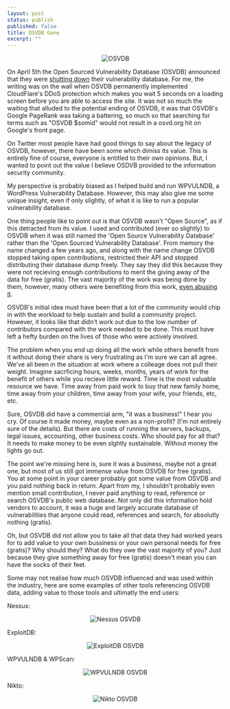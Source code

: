 ```yaml
---
layout: post
status: publish
published: false
title: OSVDB Gone
excerpt: ""
---
```


<p align="center"><img src="http://i.imgur.com/ffTzX2e.jpg" alt="OSVDB" /></p>

On April 5th the Open Sourced Vulnerability Database (OSVDB) announced that they were [shutting down](https://blog.osvdb.org/2016/04/05/osvdb-fin/) their vulnerability database. For me, the writing was on the wall when OSVDB permanently implemented CloudFlare's DDoS protection which makes you wait 5 seconds on a loading screen before you are able to access the site. It was not so much the waiting that alluded to the potential ending of OSVDB, it was that OSVDB's Google PageRank was taking a battering, so much so that searching for terms such as "OSVDB $somid" would not result in a osvd.org hit on Google's front page.

On Twitter most people have had good things to say about the legacy of OSVDB, however, there have been some which dimiss its value. This is entirely fine of course, everyone is entitled to their own opinions. But, I wanted to point out the value I believe OSDVB provided to the information security community.

My perspective is probably biased as I helped build and run WPVULNDB, a WordPress Vulnerability Database. However, this may also give me some unique insight, even if only slightly, of what it is like to run a popular vulnerability database.

One thing people like to point out is that OSVDB wasn't "Open Source", as if this detracted from its value. I used and contributed (ever so slightly) to OSVDB when it was still named the 'Open Source Vulnerability Database' rather than the 'Open Sourced Vulnerability Database'. From memory the name changed a few years ago, and along with the name change OSVDB stopped taking open contributions, restricted their API and stopped distributing their database dump freely. They say they did this because they were not recieving enough contributions to merit the giving away of the data for free (gratis). The vast majority of the work was being done by them, however, many others were benefiting from this work, [even abusing it](https://blog.osvdb.org/2014/05/07/the-scraping-problem-and-ethics/).

OSVDB's initial idea must have been that a lot of the community would chip in with the workload to help sustain and build a community project. However, it looks like that didn't work out due to the low number of contributors compared with the work needed to be done. This must have left a hefty burden on the lives of those who were actively involved.

The problem when you end up doing all the work while others benefit from it without doing their share is very frustrating as I'm sure we can all agree. We've all been in the situation at work where a colleage does not pull their weight. Imagine sacrficing hours, weeks, months, years of work for the benefit of others while you recieve little reward. Time is the most valuable resource we have. Time away from paid work to buy that new family home, time away from your children, time away from your wife, your friends, etc, etc.

Sure, OSVDB did have a commercial arm, "it was a business!" I hear you cry. Of course it made money, maybe even as a non-profit? (I'm not entirely sure of the details). But there are costs of running the servers, backups, legal issues, accounting, other business costs. Who should pay for all that? It needs to make money to be even slghtly sustainable. Without money the lights go out.

The point we're missing here is, sure it was a business, maybe not a great one, but most of us still got immense value from OSVDB for free (gratis). You at some point in your career probably got some value from OSVDB and you paid nothing back in return. Apart from my, I shouldn't probably even mention small contribution, I never paid anything to read, reference or search OSVDB's public web database. Not only did this information hold vendors to account, it was a huge and largely accurate database of vulnerabilities that anyone could read, references and search, for absolutly nothing (gratis).

Oh, but OSVDB did not allow you to take all that data they had worked years for to add value to your own bussiness or your own personal needs for free (gratis)? Why should they? What do they owe the vast majority of you? Just because they give something away for free (gratis) doesn't mean you can have the socks of their feet.

Some may not realise how much OSVDB influenced and was used within the industry, here are some examples of other tools referencing OSVDB data, adding value to those tools and ultimatly the end users:

Nessus:

<p align="center"><img src="http://i.imgur.com/ysR4avq.png" alt="Nessus OSVDB" /></p>

ExploitDB:

<p align="center"><img src="http://i.imgur.com/UDpQzqz.png" alt="ExploitDB OSVDB" /></p>

WPVULNDB & WPScan:

<p align="center"><img src="http://i.imgur.com/eXNF5ID.png" alt="WPVULNDB OSVDB" /></p>

Nikto:

<p align="center"><img src="http://i.imgur.com/KfSiPl8.png" alt="Nikto OSVDB" /></p>
